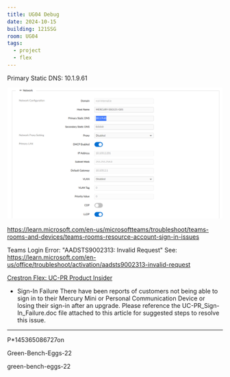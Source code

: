 ```yaml
---
title: UG04 Debug
date: 2024-10-15
building: 121SSG
room: UG04
tags:
  - project
  - flex
---
```


Primary Static DNS: 10.1.9.61

![](../Attachments/Pasted%20image%2020241014120526.png)

https://learn.microsoft.com/en-us/microsoftteams/troubleshoot/teams-rooms-and-devices/teams-rooms-resource-account-sign-in-issues

Teams Login Error: "AADSTS9002313: Invalid Request" 
See: https://learn.microsoft.com/en-us/office/troubleshoot/activation/aadsts9002313-invalid-request

[Crestron Flex: UC-PR Product Insider](https://community.crestron.com/s/article/id-1000889)
-  Sign-In Failure
There have been reports of customers not being able to sign in to their Mercury Mini or Personal Communication Device or losing their sign-in after an upgrade. Please reference the UC-PR_Sign-In_Failure.doc file attached to this article for suggested steps to resolve this issue.


---


P*145365086727on

Green-Bench-Eggs-22

green-bench-eggs-22